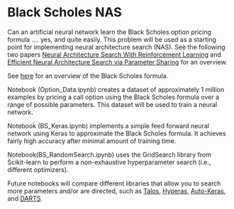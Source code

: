 # Black Scholes NAS

Can an artificial neural network learn the Black Scholes option pricing formula .... yes, and quite easily.
This problem will be used as a starting point for implementing neural architecture search (NAS). See the following two papers [Neural Architecture Search With Reinforcement Learning](https://arxiv.org/pdf/1611.01578.pdf) and [Efficient Neural Architecture Search via Parameter Sharing](https://arxiv.org/pdf/1802.03268.pdf) for an overview.

See [here](https://www.youtube.com/watch?v=pr-u4LCFYEY) for an overview of the Black Scholes formula. 

Notebook (Option_Data.ipynb) creates a dataset of approximately 1 million examples by pricing a call option using the Black Scholes formula over a range of possible parameters. This dataset will be used to train a neural network.

Notebook (BS_Keras.ipynb) implements a simple feed forward neural network using Keras to approximate the Black Scholes formula. It achieves fairly high accuracy after minimal amount of training time.

Notebook(BS_RandomSearch.ipynb) uses the GridSearch library from Scikit-learn to perform a non-exhaustive hyperparameter search (i.e., different optimizers).

Future notebooks will compare different libraries that allow you to search more parameters and/or are directed, such as [Talos](https://github.com/autonomio/talos), [Hyperas](https://github.com/maxpumperla/hyperas), [Auto-Keras](https://autokeras.com), and [DARTS](https://www.groundai.com/project/darts-differentiable-architecture-search/).
